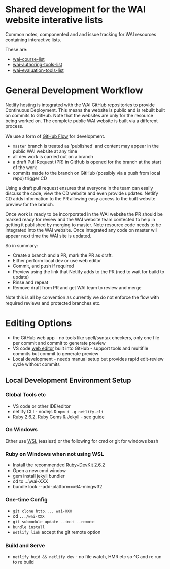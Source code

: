 # Shared development for the WAI website interative lists 

Common notes, componented and and issue tracking for WAI resources containing interactive lists. 

These are:

- [wai-course-list](https://github.com/w3c/wai-course-list)
- [wai-authoring-tools-list](https://github.com/w3c/wai-authoring-tools-list)
- [wai-evaluation-tools-list](https://github.com/w3c/wai-evaluation-tools-list)

# General Development Workflow

Netlify hosting is integrated with the WAI GitHub repositories to provide Continuous Deployment. This means the website is public and is rebuilt built on commits to GitHub. Note that the websites are only for the resource being worked on. The complete public WAI website is built via a different process.

We use a form of [GitHub Flow](https://docs.github.com/en/get-started/quickstart/github-flow) for development.

- `master` branch is treated as 'published' and content may appear in the public WAI website at any time
- all dev work is carried out on a branch
- a draft Pull Request (PR) in GitHub is opened for the branch at the start of the work
- commits made to the branch on GitHub (possibly via a push from local repo) trigger CD

Using a draft pull request ensures that everyone in the team can esaily discuss the code, view the CD website and even provide updates. Netlify CD adds information to the PR allowing easy access to the built website preview for the branch.

Once work is ready to be incorporated in the WAI website the PR should be marked ready for review and the WAI website team contected to help in getting it published by merging to master. Note resource code needs to be integrated into the WAI website. Once integrated any code on master wil appear next time the WAI site is updated.

So in summary:

- Create a branch and a PR, mark the PR as draft.
- Either perform local dev or use web editor
- Commit, and push if required
- Preview using the link that Netlify adds to the PR (ned to wait for build to update) 
- Rinse and repeat
- Remove draft from PR and get WAI team to review and merge

Note this is all by convention as currently we do not enforce the flow with required reviews and protected branches etc.

# Editing Options

- the GitHub web app - no tools like spell/syntax checkers, only one file per commit and commit to generate preview
- VS code [web editor](https://docs.github.com/en/codespaces/the-githubdev-web-based-editor) built into GitHub - support tools and multifile commits but commit to generate preview
- Local development - needs manual setup but provides rapid edit-review cycle without commits

## Local Development Environment Setup

### Global Tools etc

- VS code or other IDE/editor
- netlify CLI - nodejs & `npm i -g netlify-cli`
- Ruby 2.6.2, Ruby Gems & Jekyll - see [guide](https://jekyllrb.com/docs/installation/) 

### On Windows

Either use [WSL](https://docs.microsoft.com/en-us/windows/wsl/install) (easiest) or the following for cmd or git for windows bash

### Ruby on Windows when not using WSL

- Install the recommended [Ruby+DevKit 2.6.2](https://jekyllrb.com/docs/installation/windows/)
- Open a new cmd window
- gem install jekyll bundler
- cd to ...\wai-XXX
- bundle lock --add-platform=x64-mingw32

### One-time Config

- `git clone http.... wai-XXX`
- cd `.../wai-XXX`
- `git submodule update --init --remote`
- `bundle install`
- `netlify link` accept the git remote option

### Build and Serve 

- `netlify buid && netlify dev` - no file watch, HMR etc so ^C and re run to re build
